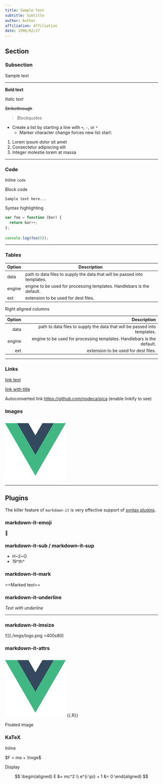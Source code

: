 ```yaml
---
title: Sample Text
subtitle: Subtitle
author: Author
affiliation: Affiliation
date: 1996/02/27
---
```


## Section

### Subsection

Sample text

***

**Bold text**

*Italic text*

~~Strikethrough~~

> Blockquotes

- Create a list by starting a line with `+`, `-`, or `*`
  - Marker character change forces new list start:

1. Lorem ipsum dolor sit amet
2. Consectetur adipiscing elit
3. Integer molestie lorem at massa

---

### Code

Inline `code`

Block code

```
Sample text here...
```

Syntax highlighting

``` js
var foo = function (bar) {
  return bar++;
};

console.log(foo(5));
```

---

### Tables

| Option | Description |
| ------ | ----------- |
| data   | path to data files to supply the data that will be passed into templates. |
| engine | engine to be used for processing templates. Handlebars is the default. |
| ext    | extension to be used for dest files. |

Right aligned columns

| Option | Description |
| ------:| -----------:|
| data   | path to data files to supply the data that will be passed into templates. |
| engine | engine to be used for processing templates. Handlebars is the default. |
| ext    | extension to be used for dest files. |

---

### Links

[link text](http://dev.nodeca.com)

[link with title](http://nodeca.github.io/pica/demo/ "title text!")

Autoconverted link https://github.com/nodeca/pica (enable linkify to see)


### Images

![](./imgs/logo.png)

---

## Plugins

The killer feature of `markdown-it` is very effective support of
[syntax plugins](https://www.npmjs.org/browse/keyword/markdown-it-plugin).

### markdown-it-emoji

:thinking:

### markdown-it-sub / markdown-it-sup

- H~2~O
- 19^th^

### markdown-it-mark

==Marked text==

### markdown-it-underline

_Text with underline_

---

### markdown-it-imsize

![](./imgs/logo.png =400x80)

### markdown-it-attrs

![](./imgs/logo.png) {{.R}}

Floated image

### KaTeX

Inline

$F = ma + \hoge$

Display

$$
\begin{aligned}
E &= mc^2 \\
e^{i \pi} + 1 &= 0
\end{aligned}
$$